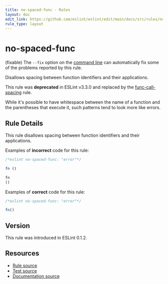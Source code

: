 ```yaml
---
title: no-spaced-func - Rules
layout: doc
edit_link: https://github.com/eslint/eslint/edit/main/docs/src/rules/no-spaced-func.md
rule_type: layout
---
```

<!-- Note: No pull requests accepted for this file. See README.md in the root directory for details. -->

# no-spaced-func

(fixable) The `--fix` option on the [command line](../user-guide/command-line-interface#fixing-problems) can automatically fix some of the problems reported by this rule.

Disallows spacing between function identifiers and their applications.

This rule was **deprecated** in ESLint v3.3.0 and replaced by the [func-call-spacing](func-call-spacing) rule.

While it's possible to have whitespace between the name of a function and the parentheses that execute it, such patterns tend to look more like errors.

## Rule Details

This rule disallows spacing between function identifiers and their applications.

Examples of **incorrect** code for this rule:

```js
/*eslint no-spaced-func: "error"*/

fn ()

fn
()
```

Examples of **correct** code for this rule:

```js
/*eslint no-spaced-func: "error"*/

fn()
```

## Version

This rule was introduced in ESLint 0.1.2.

## Resources

* [Rule source](https://github.com/eslint/eslint/tree/HEAD/lib/rules/no-spaced-func.js)
* [Test source](https://github.com/eslint/eslint/tree/HEAD/tests/lib/rules/no-spaced-func.js)
* [Documentation source](https://github.com/eslint/eslint/tree/HEAD/docs/src/rules/no-spaced-func.md)
